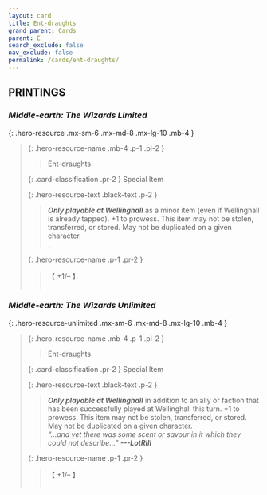 ```yaml
---
layout: card
title: Ent-draughts
grand_parent: Cards
parent: E
search_exclude: false
nav_exclude: false
permalink: /cards/ent-draughts/
---
```


## PRINTINGS


### _Middle-earth: The Wizards Limited_

{: .hero-resource .mx-sm-6 .mx-md-8 .mx-lg-10 .mb-4 }
> {: .hero-resource-name .mb-4 .p-1 .pl-2 }
> > <div class="card-mp"></div>
> > <div class="card-name">Ent-draughts</div>
>
> {: .card-classification .pr-2 }
> Special Item
>
> {: .hero-resource-text .black-text .p-2 }
> > ***Only playable at Wellinghall*** as a minor item (even if Wellinghall is already tapped). +1 to prowess. This item may not be stolen, transferred, or stored. May not be duplicated on a given character. <br>_
> 
> {: .hero-resource-name .p-1 .pr-2 }
> > <div class="card-shield">【 +1/&ndash; 】</div>
> > <div class="card-corruption">&nbsp;</div>

### _Middle-earth: The Wizards Unlimited_

{: .hero-resource-unlimited .mx-sm-6 .mx-md-8 .mx-lg-10 .mb-4 }
> {: .hero-resource-name .mb-4 .p-1 .pl-2 }
> > <div class="card-mp"></div>
> > <div class="card-name">Ent-draughts</div>
>
> {: .card-classification .pr-2 }
> Special Item
>
> {: .hero-resource-text .black-text .p-2 }
> > ***Only playable at Wellinghall*** in addition to an ally or faction that has been successfully played at Wellinghall this turn. +1 to prowess. This item may not be stolen, transferred, or stored. May not be duplicated on a given character. <br>_“...and yet there was some scent or savour in it which they could not describe...”_ ***---&#65279;LotRIII***  
> 
> {: .hero-resource-name .p-1 .pr-2 }
> > <div class="card-shield">【 +1/&ndash; 】</div>
> > <div class="card-corruption">&nbsp;</div>
